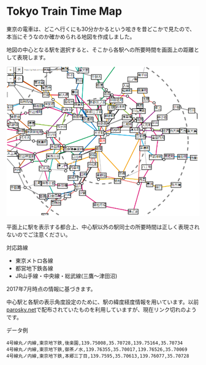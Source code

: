 # Tokyo Train Time Map
東京の電車は、どこへ行くにも30分かかるという呟きを昔どこかで見たので、本当にそうなのか確かめられる地図を作成しました。

地図の中心となる駅を選択すると、そこから各駅への所要時間を画面上の距離として表現します。

![Map Sample](map_sample.png)

平面上に駅を表示する都合上、中心駅以外の駅同士の所要時間は正しく表現されないのでご注意ください。

対応路線
- 東京メトロ各線
- 都営地下鉄各線
- JR山手線・中央線・総武線(三鷹～津田沼)

2017年7月時点の情報に基づきます。

中心駅と各駅の表示角度設定のために、駅の緯度経度情報を用いています。以前[parosky.net](http://parosky.net/)で配布されていたものを利用していますが、現在リンク切れのようです。

データ例
```
4号線丸ノ内線,東京地下鉄,後楽園,139.75008,35.70728,139.75164,35.70734
4号線丸ノ内線,東京地下鉄,御茶ノ水,139.76355,35.70017,139.76526,35.70069
4号線丸ノ内線,東京地下鉄,本郷三丁目,139.7595,35.70613,139.76077,35.70728
```
